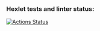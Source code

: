 ### Hexlet tests and linter status:
[![Actions Status](https://github.com/polina-and16/qa-engineer-project-84/actions/workflows/hexlet-check.yml/badge.svg)](https://github.com/polina-and16/qa-engineer-project-84/actions)